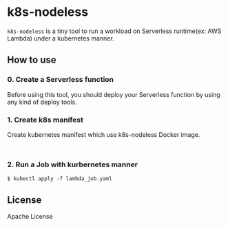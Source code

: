# k8s-nodeless

`k8s-nodeless` is a tiny tool to run a workload on Serverless runtime(ex: AWS Lambda) under a kubernetes manner.

## How to use

### 0. Create a Serverless function

Before using this tool, you should deploy your Serverless function by using any kind of deploy tools.


### 1. Create k8s manifest

Create kubernetes manifest which use k8s-nodeless Docker image.


```


```

### 2. Run a Job with kurbernetes manner

```
$ kubectl apply -f lambda_job.yaml
```

## License

Apache License

